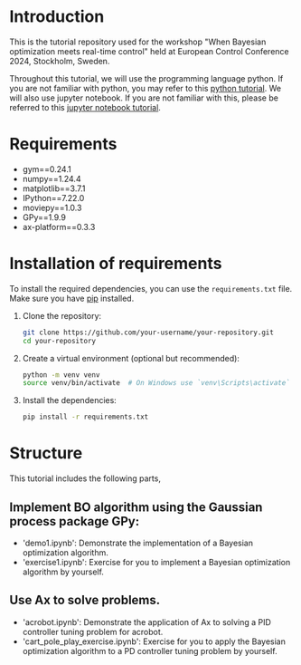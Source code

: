 # Introduction
This is the tutorial repository used for the workshop "When Bayesian optimization meets real-time control" held at European Control Conference 2024, Stockholm,
Sweden. 

Throughout this tutorial, we will use the programming language python. If you are not familiar with python, you may refer to this
[python tutorial](https://www.w3schools.com/python/default.asp). We will also use jupyter notebook. If you are not familiar with this, please be referred to this
[jupyter notebook tutorial](https://www.dataquest.io/blog/jupyter-notebook-tutorial/). 

# Requirements
- gym==0.24.1
- numpy==1.24.4
- matplotlib==3.7.1
- IPython==7.22.0
- moviepy==1.0.3
- GPy==1.9.9
- ax-platform==0.3.3

# Installation of requirements

To install the required dependencies, you can use the `requirements.txt` file. Make sure you have [pip](https://pip.pypa.io/en/stable/) installed.

1. Clone the repository:
    ```bash
    git clone https://github.com/your-username/your-repository.git
    cd your-repository
    ```

2. Create a virtual environment (optional but recommended):
    ```bash
    python -m venv venv
    source venv/bin/activate  # On Windows use `venv\Scripts\activate`
    ```

3. Install the dependencies:
    ```bash
    pip install -r requirements.txt
    ```

# Structure

This tutorial includes the following parts,  

## Implement BO algorithm using the Gaussian process package GPy:
- 'demo1.ipynb': Demonstrate the implementation of a Bayesian optimization algorithm.
- 'exercise1.ipynb': Exercise for you to implement a Bayesian optimization algorithm by yourself.

## Use Ax to solve problems. 
- 'acrobot.ipynb': Demonstrate the application of Ax to solving a PID controller tuning problem for acrobot. 
- 'cart_pole_play_exercise.ipynb': Exercise for you to apply the Bayesian optimization algorithm to a PD controller tuning problem by yourself.
